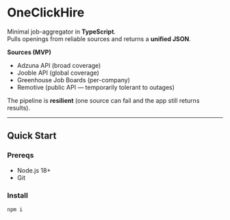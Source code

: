 # OneClickHire

Minimal job-aggregator in **TypeScript**.  
Pulls openings from reliable sources and returns a **unified JSON**.

**Sources (MVP)**
- Adzuna API (broad coverage)
- Jooble API (global coverage)
- Greenhouse Job Boards (per-company)
- Remotive (public API — temporarily tolerant to outages)

The pipeline is **resilient** (one source can fail and the app still returns results).

---

## Quick Start

### Prereqs
- Node.js 18+  
- Git

### Install
```bash
npm i

